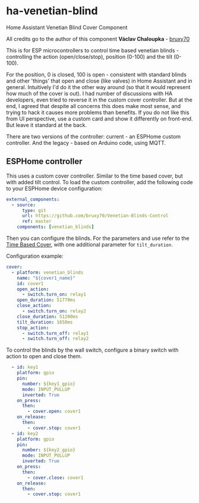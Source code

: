 # ha-venetian-blind
Home Assistant Venetian Blind Cover Component

All credits go to the author of this component **Václav Chaloupka** - [bruxy70](https://github.com/bruxy70)

This is for ESP microcontrollers to control time based venetian blinds - controlling the action (open/close/stop), position (0-100) and the tilt (0-100).

For the position, 0 is closed, 100 is open - consistent with standard blinds and other 'things' that open and close (like valves) in Home Assistant and in general.
Intuitively I'd do it the other way around (so that it would represent how much of the cover is out). I had number of discussions with HA developers, even tried to reverse it in the custom cover controller. But at the end, I agreed that despite all concerns this does make most sense, and trying to hack it causes more problems than benefits.
If you do not like this from UI perspective, use a custom card and show it differently on front-end. But leave it standard at the back.

There are two versions of the controller: current - an ESPHome custom controller. And the legacy - based on Arduino code, using MQTT.

## ESPHome controller

This uses a custom cover controller. Similar to the time based cover, but with added tilt control. To load the custom controller, add the following code to your ESPHome device configuration:

```yaml
external_components:
  - source:
      type: git
      url: https://github.com/bruxy70/Venetian-Blinds-Control
      ref: master
    components: [venetian_blinds]
```

Then you can configure the blinds. For the parameters and use refer to the [Time Based Cover](https://esphome.io/components/cover/time_based.html), with one additional parameter for `tilt_duration`.

Configuration example:

```yaml
cover:
  - platform: venetian_blinds
    name: "${cover1_name}"
    id: cover1
    open_action:
      - switch.turn_on: relay1
    open_duration: 51770ms
    close_action:
      - switch.turn_on: relay2
    close_duration: 51200ms
    tilt_duration: 1650ms
    stop_action:
      - switch.turn_off: relay1
      - switch.turn_off: relay2
```

To control the blinds by the wall switch, configure a binary switch with action to open and close them.
```yaml
  - id: key1
    platform: gpio
    pin:
      number: ${key1_gpio}
      mode: INPUT_PULLUP
      inverted: True
    on_press:
      then:
        - cover.open: cover1
    on_release:
      then:
        - cover.stop: cover1
  - id: key2
    platform: gpio
    pin:
      number: ${key2_gpio}
      mode: INPUT_PULLUP
      inverted: True
    on_press:
      then:
        - cover.close: cover1
    on_release:
      then:
        - cover.stop: cover1
```